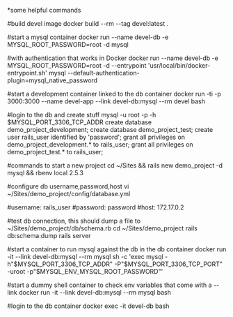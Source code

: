 *some helpful commands

#build devel image
docker build --rm --tag devel:latest .

#start a mysql container
docker run --name devel-db -e MYSQL_ROOT_PASSWORD=root -d mysql

#with authentication that works in Docker
docker run --name devel-db -e MYSQL_ROOT_PASSWORD=root -d --entrypoint 'usr/local/bin/docker-entrypoint.sh' mysql --default-authentication-plugin=mysql_native_password

#start a development container linked to the db container
docker run -ti -p 3000:3000 --name devel-app --link devel-db:mysql --rm devel bash


#login to the db and create stuff
mysql -u root -p -h $MYSQL_PORT_3306_TCP_ADDR
create database demo_project_development;
create database demo_project_test;
create user rails_user identified by 'password';
grant all privileges on demo_project_development.* to rails_user;
grant all privileges on demo_project_test.* to rails_user;


#commands to start a new project
cd ~/Sites && rails new demo_project -d mysql && rbenv local 2.5.3

#configure db username,password,host
vi ~/Sites/demo_project/config/database.yml

#username: rails_user
#password: password
#host: 172.17.0.2

#test db connection, this should dump a file to ~/Sites/demo_project/db/schema.rb
cd ~/Sites/demo_project
rails db:schema:dump
rails server

#start a container to run mysql against the db in the db container
docker run -it --link devel-db:mysql --rm mysql sh -c 'exec mysql -h"$MYSQL_PORT_3306_TCP_ADDR" -P"$MYSQL_PORT_3306_TCP_PORT" -uroot -p"$MYSQL_ENV_MYSQL_ROOT_PASSWORD"'

#start a dummy shell container to check env variables that come with a --link
docker run -it --link devel-db:mysql --rm mysql bash

#login to the db container
docker exec -it devel-db bash
